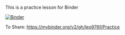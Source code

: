 This is a practice lesson for Binder

[![Binder](https://mybinder.org/badge_logo.svg)](https://mybinder.org/v2/gh/leo976f/Practice)

To Share:
https://mybinder.org/v2/gh/leo976f/Practice

